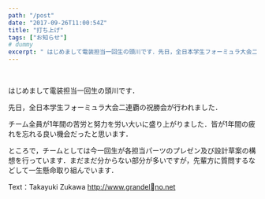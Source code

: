 ```yaml
---
path: "/post"
date: "2017-09-26T11:00:54Z"
title: "打ち上げ"
tags: ["お知らせ"]
# dummy
excerpt: " はじめまして電装担当一回生の頭川です．先日，全日本学生フォーミュラ大会二連覇の祝勝会が行われました．チーム全員が1年間の苦労と努力を労い大いに盛り上がりました．皆が1年間の疲れを忘れる良い機会だっ..."
---
```


 

[](26-1.jpg)

はじめまして電装担当一回生の頭川です．

先日，全日本学生フォーミュラ大会二連覇の祝勝会が行われました．

チーム全員が1年間の苦労と努力を労い大いに盛り上がりました．皆が1年間の疲れを忘れる良い機会だったと思います．

ところで，チームとしては今一回生が各担当パーツのプレゼン及び設計草案の構想を行っています．まだまだ分からない部分が多いですが，先輩方に質問するなどして一生懸命取り組んでいます．

Text：Takayuki Zukawa
http://www.grandelno.net